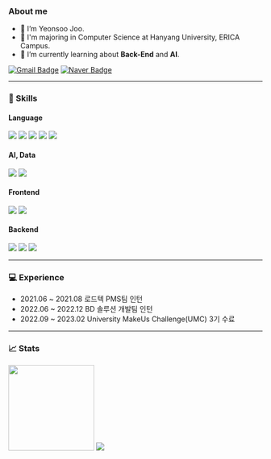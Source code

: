 ### About me
- 👋 I’m Yeonsoo Joo.
- 🏫 I'm majoring in Computer Science at Hanyang University, ERICA Campus.
- 🌱 I’m currently learning about **Back-End** and **AI**.

[![Gmail Badge](https://img.shields.io/badge/Gmail-d14836?style=flat&logo=Gmail&logoColor=white&link=mailto:wndustn130@gmail.com)](mailto:wndustn130@gmail.com) 
[![Naver Badge](https://img.shields.io/badge/Naver-03C75A?style=flat&logo=Naver&logoColor=white&link=mailto:jooys130@naver.com)](mailto:jooys130@naver.com)

<!-- #### 👀 I’m interested in ...
#### 🌱 I’m currently learning ...
#### 💞️ I’m looking to collaborate on ... 
#### 📫 How to reach me: -->

---

### 🔧 Skills
#### Language
<div>
 <img src="https://img.shields.io/badge/JAVA-007396?style=flat-square&logo=java&logoColor=white">
 <img src="https://img.shields.io/badge/Python-3776AB?style=flat-square&logo=Python&logoColor=white">
 <img src="https://img.shields.io/badge/JavaScript-F7DF1E?style=flat-square&logo=JavaScript&logoColor=black"/>
 <img src="https://img.shields.io/badge/C-A8B9CC?style=flat-square&logo=C&logoColor=white"/>
 <img src="https://img.shields.io/badge/C++-00599C?style=flat-square&logo=C%2B%2B&logoColor=white"/>
</div>

#### AI, Data
<div>
  <img src="https://img.shields.io/badge/PyTorch-EE4C2C?style=flat-square&logo=PyTorch&logoColor=white"/>
  <img src="https://img.shields.io/badge/TensorFlow-FF6F00?style=flat-square&logo=TensorFlow&logoColor=white"/>
  <!-- <img src="https://img.shields.io/badge/RStudio-75AADB?style=flat-square&logo=RStudio&logoColor=white"/> -->
</div>

#### Frontend
<div>
  <img src="https://img.shields.io/badge/HTML5-E34F26?style=flat-square&logo=HTML5&logoColor=white"/>
  <img src="https://img.shields.io/badge/CSS3-1572B6?style=flat-square&logo=CSS3&logoColor=white"/>
</div>

 
#### Backend
<div>
  <img src="https://img.shields.io/badge/Springboot-6DB33F?style=flat-square&logo=Spring&logoColor=white">
  <img src="https://img.shields.io/badge/Diango-092E20?style=flat-square&logo=Django&logoColor=white">
  <img src="https://img.shields.io/badge/MySQL-4479A1?style=flat-square&logo=MySQL&logoColor=white">
</div>

---

### 💻 Experience
- 2021.06 ~ 2021.08 로드텍 PMS팀 인턴
- 2022.06 ~ 2022.12 BD 솔루션 개발팀 인턴
- 2022.09 ~ 2023.02 University MakeUs Challenge(UMC) 3기 수료

---

### 📈 Stats
<div>
  <img height="170" src="https://github-readme-stats.vercel.app/api?username=jooys130&count_private=true&show_icons=true&theme=radical&include_all_commits=true" />
  <img src="http://mazassumnida.wtf/api/v2/generate_badge?boj=jooys130">
</div>

<!---
jooys130/jooys130 is a ✨ special ✨ repository because its `README.md` (this file) appears on your GitHub profile.
You can click the Preview link to take a look at your changes.
--->
